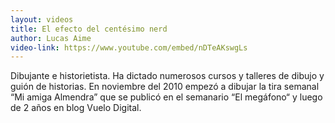 ```yaml
---
layout: videos
title: El efecto del centésimo nerd
author: Lucas Aime
video-link: https://www.youtube.com/embed/nDTeAKswgLs
---
```


Dibujante e historietista. Ha dictado numerosos cursos y talleres de dibujo y guión de historias. En noviembre del 2010 empezó a dibujar la tira semanal “Mi amiga Almendra” que se publicó en el semanario “El megáfono“ y luego de 2 años en blog Vuelo Digital.
